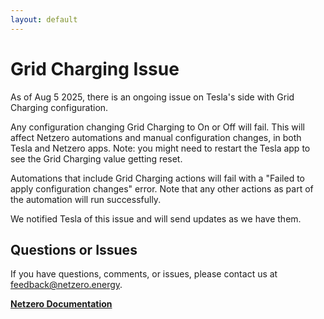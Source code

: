 ```yaml
---
layout: default
---
```


# Grid Charging Issue

As of Aug 5 2025, there is an ongoing issue on Tesla's side with Grid Charging configuration.

Any configuration changing Grid Charging to On or Off will fail. This will affect Netzero automations
and manual configuration changes, in both Tesla and Netzero apps. Note: you might need to restart the
Tesla app to see the Grid Charging value getting reset.

Automations that include Grid Charging actions will fail with a
"Failed to apply configuration changes" error. Note that any other actions as part of the automation
will run successfully.

We notified Tesla of this issue and will send updates as we have them.

## Questions or Issues

If you have questions, comments, or issues, please contact us at [feedback@netzero.energy](mailto:feedback@netzero.energy).

**[Netzero Documentation](https://docs.netzero.energy)**
